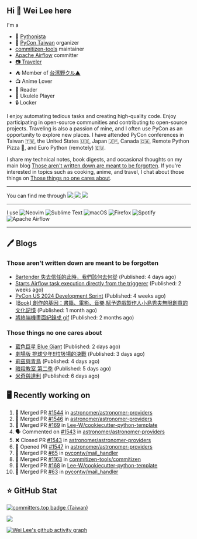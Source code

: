 ## Hi 👋 Wei Lee here

I'm a

* 🐍 [Pythonista](https://pycon-note.wei-lee.me/)
* 🐍 [PyCon Taiwan](https://tw.pycon.org/) organizer
* [commitizen-tools](https://github.com/commitizen-tools) maintainer
* [Apache Airflow](https://github.com/apache/airflow/) committer
* [📷 Traveler](https://travlog.wei-lee.me/)
* ⛺ Member of [台湾野クル▲](https://twitter.com/Taiwannokuru)
* 📺 Anime Lover
* 📖 Reader
* 🎵 Ukulele Player
* 🔒 Locker

I enjoy automating tedious tasks and creating high-quality code. Enjoy participating in open-source communities and contributing to open-source projects. Traveling is also a passion of mine, and I often use PyCon as an opportunity to explore new places. I have attended PyCon conferences in Taiwan 🇹🇼, the United States 🇺🇸, Japan 🇯🇵, Canada 🇨🇦, Remote Python Pizza 🍕, and Euro Python (remotely) 🇪🇺.

I share my technical notes, book digests, and occasional thoughts on my main blog [Those aren't written down are meant to be forgotten](https://blog.wei-lee.me/). If you're interested in topics such as cooking, anime, and travel, I chat about those things on [Those things no one cares about](https://travlog.wei-lee.me/).


---

<p align="left">
You can find me through
  <a href="https://in.linkedin.com/in/clleew" target="blank">
    <img src="https://img.shields.io/badge/LinkedIn-0077B5?style=for-the-badge&logo=linkedin&logoColor=white" />
  </a>
  <a href="https://twitter.com/clleew" target="blank">
    <img src="https://img.shields.io/badge/Twitter-1DA1F2?style=for-the-badge&logo=twitter&logoColor=white" />
  </a>
  <a href="https://github.com/Lee-W/" target="blank">
    <img src="https://img.shields.io/badge/GitHub-100000?style=for-the-badge&logo=github&logoColor=white" />
  </a>
</p>

---

I use ![Neovim](https://img.shields.io/badge/NeoVim-%2357A143.svg?&style=for-the-badge&logo=neovim&logoColor=white) ![Sublime Text](https://img.shields.io/badge/sublime_text-%23575757.svg?style=for-the-badge&logo=sublime-text&logoColor=important) ![macOS](https://img.shields.io/badge/mac%20os-000000?style=for-the-badge&logo=macos&logoColor=F0F0F0) ![Firefox](https://img.shields.io/badge/Firefox-FF7139?style=for-the-badge&logo=Firefox-Browser&logoColor=white) ![Spotify](https://img.shields.io/badge/Spotify-1ED760?style=for-the-badge&logo=spotify&logoColor=white) ![Apache Airflow](https://img.shields.io/badge/Apache%20Airflow-017CEE?style=for-the-badge&logo=Apache%20Airflow&logoColor=white)

---


## 🖊️ Blogs

### Those aren't written down are meant to be forgotten

* [Bartender 失去信任的此時，我們該何去何從](https://blog.wei-lee.me/posts/tech/2024/06/where-should-we-go-if-bartender-is-no-longer-considered-safe) (Published: 4 days ago)
* [Starts Airflow task execution directly from the triggerer](https://blog.wei-lee.me/posts/tech/2024/06/starts-execution-directly-from-triggerer-without-going-to-worker) (Published: 2 weeks ago)
* [PyCon US 2024 Development Sprint](https://blog.wei-lee.me/posts/tech/2024/05/pycon-us-2024-development-sprint) (Published: 4 weeks ago)
* [[Book] 創作的基因：書籍、電影、音樂,賦予遊戲製作人小島秀夫無限創意的文化記憶](https://blog.wei-lee.me/posts/book/2024/05/creative-gene) (Published: 1 month ago)
* [將終端機畫面紀錄成 gif](https://blog.wei-lee.me/posts/tech/2024/04/record-terminal-actions-and-export-as-gif) (Published: 2 months ago)

### Those things no one cares about
 
 * [藍色巨星 Blue Giant](https://travlog.wei-lee.me/posts/review/2024/06/blue-giant) (Published: 2 days ago)
 * [劇場版 排球少年!!垃圾場的決戰](https://travlog.wei-lee.me/posts/review/2024/06/haikyu-the-movie-decisive-battle-at-the-garbage-dump) (Published: 3 days ago)
 * [莉茲與青鳥](https://travlog.wei-lee.me/posts/review/2024/06/liz-and-the-blue-bird) (Published: 4 days ago)
 * [暗殺教室 第二季](https://travlog.wei-lee.me/posts/review/2024/06/assassination-classroom-s2) (Published: 5 days ago)
 * [米奇與達利](https://travlog.wei-lee.me/posts/review/2024/06/migi-and-dali) (Published: 6 days ago)

## 🖥️ Recently working on

1. 🎉 Merged PR [#1544](https://github.com/astronomer/astronomer-providers/pull/1544) in [astronomer/astronomer-providers](https://github.com/astronomer/astronomer-providers)
2. 🎉 Merged PR [#1546](https://github.com/astronomer/astronomer-providers/pull/1546) in [astronomer/astronomer-providers](https://github.com/astronomer/astronomer-providers)
3. 🎉 Merged PR [#169](https://github.com/Lee-W/cookiecutter-python-template/pull/169) in [Lee-W/cookiecutter-python-template](https://github.com/Lee-W/cookiecutter-python-template)
4. 🗣 Commented on [#1543](https://github.com/astronomer/astronomer-providers/pull/1543#issuecomment-2174895934) in [astronomer/astronomer-providers](https://github.com/astronomer/astronomer-providers)
5. ❌ Closed PR [#1543](https://github.com/astronomer/astronomer-providers/pull/1543) in [astronomer/astronomer-providers](https://github.com/astronomer/astronomer-providers)
6. 💪 Opened PR [#1547](https://github.com/astronomer/astronomer-providers/pull/1547) in [astronomer/astronomer-providers](https://github.com/astronomer/astronomer-providers)
7. 🎉 Merged PR [#65](https://github.com/pycontw/mail_handler/pull/65) in [pycontw/mail_handler](https://github.com/pycontw/mail_handler)
8. 🎉 Merged PR [#1163](https://github.com/commitizen-tools/commitizen/pull/1163) in [commitizen-tools/commitizen](https://github.com/commitizen-tools/commitizen)
9. 🎉 Merged PR [#168](https://github.com/Lee-W/cookiecutter-python-template/pull/168) in [Lee-W/cookiecutter-python-template](https://github.com/Lee-W/cookiecutter-python-template)
10. 🎉 Merged PR [#63](https://github.com/pycontw/mail_handler/pull/63) in [pycontw/mail_handler](https://github.com/pycontw/mail_handler)


## ⭐ GitHub Stat

[![committers.top badge (Taiwan)](https://user-badge.committers.top/taiwan_public/Lee-W.svg)](https://user-badge.committers.top/taiwan_public/Lee-W)

[![](https://github-readme-stats.vercel.app/api?username=Lee-W&show_icons=true&hide_title=true&cache_seconds=86400)](https://github.com/anuraghazra/github-readme-stats)

[![Wei Lee's github activity graph](https://github-readme-activity-graph.vercel.app/graph?username=Lee-W&theme=dracula)](https://github.com/ashutosh00710/github-readme-activity-graph)
